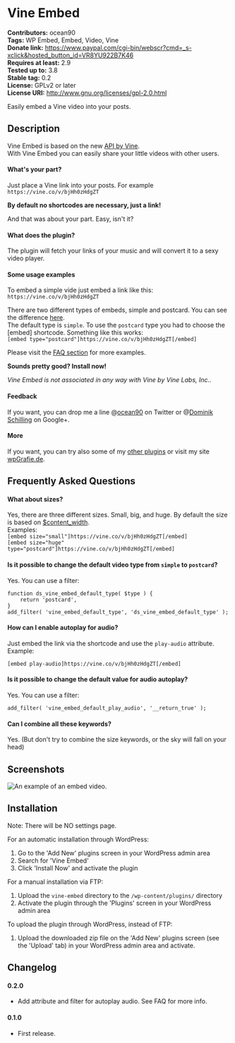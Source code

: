 # Vine Embed  
**Contributors:** ocean90  
**Tags:** WP Embed, Embed, Video, Vine  
**Donate link:** <https://www.paypal.com/cgi-bin/webscr?cmd=_s-xclick&hosted_button_id=VR8YU922B7K46>  
**Requires at least:** 2.9  
**Tested up to:** 3.8  
**Stable tag:** 0.2  
**License:** GPLv2 or later  
**License URI:** <http://www.gnu.org/licenses/gpl-2.0.html>  
  
Easily embed a Vine video into your posts.  
  
  
## Description  
  
Vine Embed is based on the new [API by Vine](https://vine.co/blog/embed-vine-posts).  
With Vine Embed you can easily share your little videos with other users.  
  
#### What's your part?  
Just place a Vine link into your posts. For example `https://vine.co/v/bjHh0zHdgZT`  
  
**By default no shortcodes are necessary, just a link!**  
  
And that was about your part. Easy, isn't it?  
  
#### What does the plugin?  
The plugin will fetch your links of your music and will convert it to a sexy video player.
  
#### Some usage examples  
To embed a simple vide just embed a link like this:  
`https://vine.co/v/bjHh0zHdgZT`  
  
There are two different types of embeds, simple and postcard. You can see the difference [here](https://vine.co/v/bjHh0zHdgZT/embed).  
The default type is `simple`. To use the `postcard` type you had to choose the [embed] shortcode. Something like this works:  
`[embed type="postcard"]https://vine.co/v/bjHh0zHdgZT[/embed]`  
  
Please visit the [FAQ section](http://wordpress.org/extend/plugins/vine-embed/faq/) for more examples.  
  
**Sounds pretty good? Install now!**  
  
*Vine Embed is not associated in any way with Vine by Vine Labs, Inc..*  
  
#### Feedback  
If you want, you can drop me a line @[ocean90](http://twitter.com/ocean90) on Twitter or @[Dominik Schilling](https://plus.google.com/101675293278434581718/) on Google+.  
  
#### More  
If you want, you can try also some of my [other plugins](http://profiles.wordpress.org/users/ocean90) or visit my site [wpGrafie.de](http://wpgrafie.de/).  
  
  
  
## Frequently Asked Questions  
  
#### What about sizes?  
Yes, there are three different sizes. Small, big, and huge. By default the size is based on [$content_width](http://codex.wordpress.org/Content_Width).  
Examples:  
`[embed size="small"]https://vine.co/v/bjHh0zHdgZT[/embed]`  
`[embed size="huge" type="postcard"]https://vine.co/v/bjHh0zHdgZT[/embed]`  
  
#### Is it possible to change the default video type from `simple` to `postcard`?  
Yes. You can use a filter:  
  
```  
function ds_vine_embed_default_type( $type ) {  
    return 'postcard',  
}  
add_filter( 'vine_embed_default_type', 'ds_vine_embed_default_type' );  
```

#### How can I enable autoplay for audio?
Just embed the link via the shortcode and use the `play-audio` attribute. Example:

`[embed play-audio]https://vine.co/v/bjHh0zHdgZT[/embed]`

#### Is it possible to change the default value for audio autoplay?
Yes. You can use a filter:

```
add_filter( 'vine_embed_default_play_audio', '__return_true' );
```
  
#### Can I combine all these keywords?  
Yes. (But don't try to combine the size keywords, or the sky will fall on your head)  
  
  
  
## Screenshots  
  
![ An example of an embed video.](https://raw.github.com/ocean90/vine-embed/master/assets-wp-repo/screenshot-1.png)
  
  
## Installation  
  
Note: There will be NO settings page.  
  
For an automatic installation through WordPress:  
  
1. Go to the 'Add New' plugins screen in your WordPress admin area  
1. Search for 'Vine Embed'  
1. Click 'Install Now' and activate the plugin  
  
  
For a manual installation via FTP:  
  
1. Upload the `vine-embed` directory to the `/wp-content/plugins/` directory  
1. Activate the plugin through the 'Plugins' screen in your WordPress admin area  
  
  
To upload the plugin through WordPress, instead of FTP:  
  
1. Upload the downloaded zip file on the 'Add New' plugins screen (see the 'Upload' tab) in your WordPress admin area and activate.  
  
  
  
## Changelog  

#### 0.2.0 
* Add attribute and filter for autoplay audio. See FAQ for more info.
  
#### 0.1.0  
* First release.
